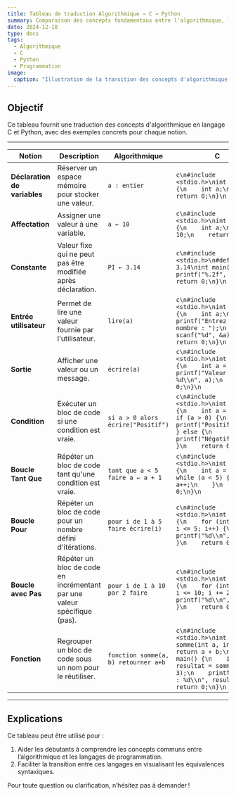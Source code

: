 ```yaml
---
title: Tableau de traduction Algorithmique → C → Python
summary: Comparaison des concepts fondamentaux entre l'algorithmique, le langage C et Python, avec des exemples pratiques.
date: 2024-12-18
type: docs
tags:
  - Algorithmique
  - C
  - Python
  - Programmation
image:
  caption: "Illustration de la transition des concepts d'algorithmique vers C et Python."
---
```


## Objectif

Ce tableau fournit une traduction des concepts d'algorithmique en langage C et Python, avec des exemples concrets pour chaque notion.

---

| **Notion**               | **Description**                                                                                      | **Algorithmique**                  | **C**                                                                                       | **Python**                                    |
|--------------------------|----------------------------------------------------------------------------------------------------|------------------------------------|-------------------------------------------------------------------------------------------|-----------------------------------------------|
| **Déclaration de variables** | Réserver un espace mémoire pour stocker une valeur.                                              | `a : entier`                       | ```c\n#include <stdio.h>\nint main() {\n    int a;\n    return 0;\n}\n```                  | ```python\na = 0```                           |
| **Affectation**           | Assigner une valeur à une variable.                                                                 | `a ← 10`                           | ```c\n#include <stdio.h>\nint main() {\n    int a;\n    a = 10;\n    return 0;\n}\n```     | ```python\na = 10```                          |
| **Constante**             | Valeur fixe qui ne peut pas être modifiée après déclaration.                                        | `PI ← 3.14`                        | ```c\n#include <stdio.h>\n#define PI 3.14\nint main() {\n    printf("%.2f", PI);\n    return 0;\n}\n``` | ```python\nPI = 3.14```                       |
| **Entrée utilisateur**    | Permet de lire une valeur fournie par l'utilisateur.                                               | `lire(a)`                          | ```c\n#include <stdio.h>\nint main() {\n    int a;\n    printf("Entrez un nombre : ");\n    scanf("%d", &a);\n    return 0;\n}\n``` | ```python\na = int(input("Entrez un nombre : "))``` |
| **Sortie**                | Afficher une valeur ou un message.                                                                 | `écrire(a)`                        | ```c\n#include <stdio.h>\nint main() {\n    int a = 10;\n    printf("Valeur de a : %d\\n", a);\n    return 0;\n}\n``` | ```python\nprint("Valeur de a :", a)```       |
| **Condition**             | Exécuter un bloc de code si une condition est vraie.                                               | `si a > 0 alors écrire("Positif")` | ```c\n#include <stdio.h>\nint main() {\n    int a = 10;\n    if (a > 0) {\n        printf("Positif\\n");\n    } else {\n        printf("Négatif\\n");\n    }\n    return 0;\n}\n``` | ```python\na = 10\nif a > 0:\n    print("Positif")\nelse:\n    print("Négatif")``` |
| **Boucle Tant Que**       | Répéter un bloc de code tant qu'une condition est vraie.                                           | `tant que a < 5 faire a ← a + 1`   | ```c\n#include <stdio.h>\nint main() {\n    int a = 0;\n    while (a < 5) {\n        a++;\n    }\n    return 0;\n}\n``` | ```python\na = 0\nwhile a < 5:\n    a += 1``` |
| **Boucle Pour**           | Répéter un bloc de code pour un nombre défini d'itérations.                                        | `pour i de 1 à 5 faire écrire(i)`  | ```c\n#include <stdio.h>\nint main() {\n    for (int i = 1; i <= 5; i++) {\n        printf("%d\\n", i);\n    }\n    return 0;\n}\n``` | ```python\nfor i in range(1, 6):\n    print(i)``` |
| **Boucle avec Pas**       | Répéter un bloc de code en incrémentant par une valeur spécifique (pas).                           | `pour i de 1 à 10 par 2 faire`     | ```c\n#include <stdio.h>\nint main() {\n    for (int i = 1; i <= 10; i += 2) {\n        printf("%d\\n", i);\n    }\n    return 0;\n}\n``` | ```python\nfor i in range(1, 11, 2):\n    print(i)``` |
| **Fonction**              | Regrouper un bloc de code sous un nom pour le réutiliser.                                          | `fonction somme(a, b) retourner a+b` | ```c\n#include <stdio.h>\nint somme(int a, int b) {\n    return a + b;\n}\nint main() {\n    int resultat = somme(5, 3);\n    printf("Somme : %d\\n", resultat);\n    return 0;\n}\n``` | ```python\ndef somme(a, b):\n    return a + b\nresultat = somme(5, 3)\nprint("Somme :", resultat)``` |

---

## Explications

Ce tableau peut être utilisé pour :  
1. Aider les débutants à comprendre les concepts communs entre l’algorithmique et les langages de programmation.  
2. Faciliter la transition entre ces langages en visualisant les équivalences syntaxiques.  

Pour toute question ou clarification, n’hésitez pas à demander !
